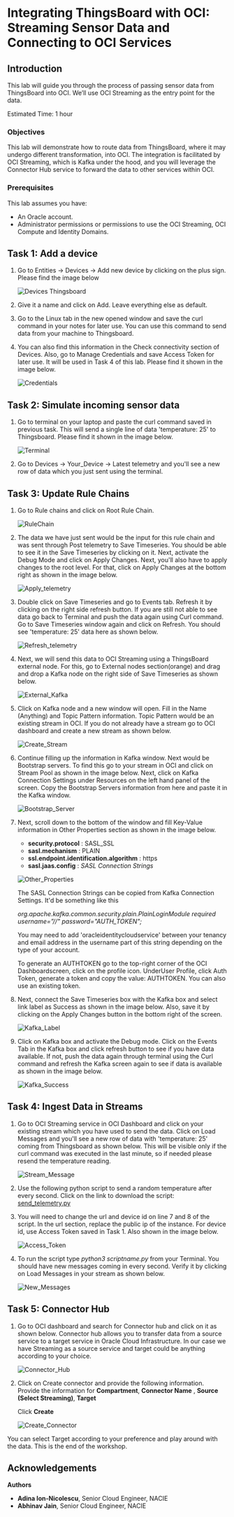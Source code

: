 # Integrating ThingsBoard with OCI: Streaming Sensor Data and Connecting to OCI Services

## Introduction

This lab will guide you through the process of passing sensor data from ThingsBoard into OCI. We’ll use OCI Streaming as the entry point for the data.

Estimated Time: 1 hour

### Objectives

This lab will demonstrate how to route data from  ThingsBoard, where it may undergo different transformation, into OCI. The integration is facilitated by OCI Streaming, which is Kafka under the hood, and you will leverage the Connector Hub service to forward the data to other services within OCI.

### Prerequisites

This lab assumes you have:

* An Oracle account.
* Administrator permissions or permissions to use the OCI Streaming, OCI Compute and Identity Domains.

## Task 1: Add a device

1. Go to Entities -> Devices -> Add new device by clicking on the plus sign. Please find the image below

    ![Devices Thingsboard](images/add_device.png)

2. Give it a name and click on Add. Leave everything else as default.

3. Go to the Linux tab in the new opened window and save the curl command in your notes for later use. You can use this command to send data from your machine to Thingsboard.

4. You can also find this information in the Check connectivity section of Devices. Also, go to Manage Credentials and save Access Token for later use. It will be used in Task 4 of this lab. Please find it shown in the image below.

    ![Credentials](images/credentials.png)

## Task 2: Simulate incoming sensor data

1. Go to terminal on your laptop and paste the curl command saved in previous task. This will send a single line of data 'temperature: 25' to Thingsboard. Please find it shown in the image below.

    ![Terminal](images/terminal_data.png)

2. Go to Devices -> Your_Device -> Latest telemetry and you'll see a new row of data which you just sent using the terminal.

## Task 3: Update Rule Chains

1. Go to Rule chains and click on Root Rule Chain.

    ![RuleChain](images/root_rule_chain.png)

2. The data we have just sent would be the input for this rule chain and was sent through Post telemetry to Save Timeseries. You should be able to see it in the Save Timeseries by clicking on it. Next, activate the Debug Mode and click on Apply Changes. Next, you'll also have to apply changes to the root level. For that, click on Apply Changes at the bottom right as shown in the image below.

    ![Apply_telemetry](images/apply_rule.png)

3. Double click on Save Timeseries and go to Events tab. Refresh it by clicking on the right side refresh button. If you are still not able to see data go back to Terminal and push the data again using Curl command. Go to Save Timeseries window again and click on Refresh. You should see 'temperature: 25' data here as shown below.

    ![Refresh_telemetry](images/refresh_data.png)

4. Next, we will send this data to OCI Streaming using a ThingsBoard external node. For this, go to External nodes section(orange) and drag and drop a Kafka node on the right side of Save Timeseries as shown below.

    ![External_Kafka](images/external_kafka.png)

5. Click on Kafka node and a new window will open. Fill in the Name (Anything) and Topic Pattern information. Topic Pattern would be an existing stream in OCI. If you do not already have a stream go to OCI dashboard and create a new stream as shown below.

    ![Create_Stream](images/create_stream.png)

6. Continue filling up the information in Kafka window. Next would be Bootstrap servers. To find this go to your stream in OCI and click on Stream Pool as shown in the image below. Next, click on Kafka Connection Settings under Resources on the left hand panel of the screen. Copy the Bootstrap Servers information from here and paste it in the Kafka window.

    ![Bootstrap_Server](images/bootstrap_server.png)

7. Next, scroll down to the bottom of the window and fill Key-Value information in Other Properties section as shown in the image below.

    * **security.protocol** : SASL_SSL
    * **sasl.mechanism** : PLAIN
    * **ssl.endpoint.identification.algorithm** : https
    * **sasl.jaas.config** : *SASL Connection Strings*

    ![Other_Properties](images/other_properties.png)

    The SASL Connection Strings can be copied from Kafka Connection Settings. It'd be something like this

    *org.apache.kafka.common.security.plain.PlainLoginModule required username=”//" password="AUTH_TOKEN";*

    You may need to add 'oracleidentitycloudservice' between your tenancy and email address in the username part of this string depending on the type of your account.

    To generate an AUTHTOKEN go to the top-right corner of the OCI Dashboardscreen, click on the profile icon. UnderUser Profile, click Auth Token, generate a token and copy the value: AUTHTOKEN. You can also use an existing token.

8. Next, connect the Save Timeseries box with the Kafka box and select link label as Success as shown in the image below. Also, save it by clicking on the Apply Changes button in the bottom right of the screen.

    ![Kafka_Label](images/kafka_label.png)

9. Click on Kafka box and activate the Debug mode. Click on the Events Tab in the Kafka box and click refresh button to see if you have data available. If not, push the data again through terminal using the Curl command and refresh the Kafka screen again to see if data is available as shown in the image below.

    ![Kafka_Success](images/kafka_success.png)

## Task 4: Ingest Data in Streams

1. Go to OCI Streaming service in OCI Dashboard and click on your existing stream which you have used to send the data. Click on Load Messages and you'll see a new row of data with 'temperature: 25' coming from Thingsboard as shown below. This will be visible only if the curl command was executed in the last minute, so if needed please resend the temperature reading.

    ![Stream_Message](images/stream_message.png)

2. Use the following python script to send a random temperature after every second. Click on the link to download the script: [send_telemetry.py](https://objectstorage.us-ashburn-1.oraclecloud.com/p/OaVlhC2SwLpwqkAZ4sfijoYU_nOcRSX8yPT1WZD3-fqN_XwdOwZcSnZVoEPI5ELE/n/c4u02/b/hosted_workshops/o/send_telemetry.py)

3. You will need to change the url and device id on line 7 and 8 of the script. In the url section, replace the public ip of the instance. For device id, use Access Token saved in Task 1. Also shown in the image below.

    ![Access_Token](images/access_token.png)

4. To run the script type *python3 scriptname.py* from your Terminal. You should have new messages coming in every second. Verify it by clicking on Load Messages in your stream as shown below.

     ![New_Messages](images/new_messages.png)

## Task 5: Connector Hub

1. Go to OCI dashboard and search for Connector hub and click on it as shown below. Connector hub allows you to transfer data from a source service to a target service in Oracle Cloud Infrastructure. In our case we have Streaming as a source service and target could be anything according to your choice.

    ![Connector_Hub](images/connector_hub.png)

2. Click on Create connector and provide the following information. Provide the information for **Compartment**, **Connector Name** , **Source (Select Streaming)**, **Target**

    Click **Create**

    ![Create_Connector](images/create_connector.png)

You can select Target according to your preference and play around with the data. This is the end of the workshop.

## Acknowledgements

**Authors**

* **Adina Ion-Nicolescu**, Senior Cloud Engineer, NACIE
* **Abhinav Jain**, Senior Cloud Engineer, NACIE